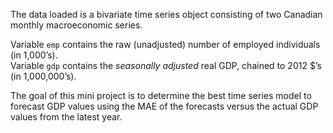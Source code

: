 The data loaded is a bivariate time series object consisting of two Canadian monthly macroeconomic series.   

Variable `emp` contains the raw (unadjusted) number of employed individuals (in 1,000’s).  
Variable `gdp` contains the *seasonally adjusted* real GDP, chained to 2012 $’s (in 1,000,000’s).

The goal of this mini project is to determine the best time series model to forecast GDP values using the MAE of the forecasts versus the actual GDP values from the latest year. 
